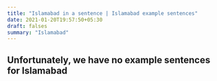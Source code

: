 ```yaml
---
title: "Islamabad in a sentence | Islamabad example sentences"
date: 2021-01-20T19:57:50+05:30
draft: falses
summary: "Islamabad"
---
```

## Unfortunately, we have no example sentences for Islamabad                 
